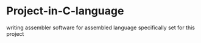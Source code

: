 # Project-in-C-language
writing assembler software for assembled language specifically set for this project
